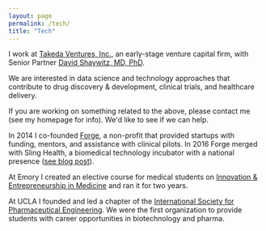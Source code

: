 ```yaml
---
layout: page
permalink: /tech/
title: "Tech"
---
```




I work at [Takeda Ventures, Inc.](http://takedaventures.com), an early-stage venture capital firm, with Senior Partner [David Shaywitz, MD, PhD](https://www.linkedin.com/in/david-shaywitz-md-phd-232a237/).

We are interested in data science and technology approaches that contribute to drug discovery & development, clinical trials, and healthcare delivery.

If you are working on something related to the above, please contact me (see my homepage for info). We'd like to see if we can help.

In 2014 I co-founded [Forge](http://forgehealth.org), a non-profit that provided startups with funding, mentors, and assistance with clinical pilots. In 2016 Forge merged with Sling Health, a biomedical technology incubator with a national presence ([see blog post](http://erikreinertsen.com/forge-merger-sling-health/)).

At Emory I created an elective course for medical students on [Innovation & Entrepreneurship in Medicine](http://erikreinertsen.com/papers/iemed.pdf) and ran it for two years.

At UCLA I founded and led a chapter of the [International Society for Pharmaceutical
Engineering](http://www.ispeucla.com/). We were the first organization to provide students with career opportunities in biotechnology and pharma.
